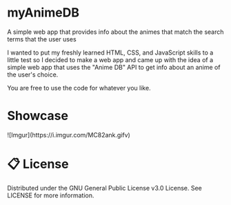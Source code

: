# myAnimeDB

<!-- <h1>Description</h1> -->
A simple web app that provides info about the animes that match the search terms that the user uses

I wanted to put my freshly learned HTML, CSS, and JavaScript skills to a little test
so I decided to make a web app and came up with the idea of a simple web app
that uses the "Anime DB" API to get info about an anime of the user's choice.

You are free to use the code for whatever you like.

<h1>Showcase</h1>
![Imgur](https://i.imgur.com/MC82ank.gifv)

<h1>📋 License</h1>
Distributed under the GNU General Public License v3.0 License. See LICENSE for more information.
